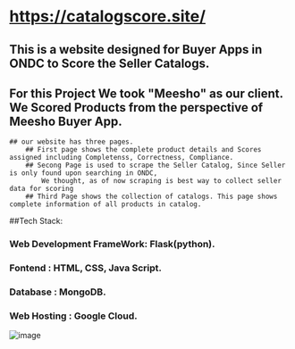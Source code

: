 # https://catalogscore.site/

## This is a website designed for Buyer Apps in ONDC to Score the Seller Catalogs.
## For this Project We took "Meesho" as our client. We Scored Products from the perspective of Meesho Buyer App. 
    ## our website has three pages.
        ## First page shows the complete product details and Scores assigned including Completenss, Correctness, Compliance.
        ## Secong Page is used to scrape the Seller Catalog, Since Seller is only found upon searching in ONDC, 
            We thought, as of now scraping is best way to collect seller data for scoring
        ## Third Page shows the collection of catalogs. This page shows complete information of all products in catalog.

##Tech Stack: 
  ### Web Development FrameWork: Flask(python).
  ### Fontend : HTML, CSS, Java Script.
  ### Database : MongoDB.
  ### Web Hosting : Google Cloud.

![image](https://github.com/2deva/catalog-score/assets/111851690/aeccf406-146f-4989-8086-33cb3e58217b)
